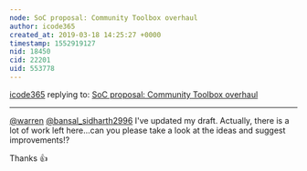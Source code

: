 ```yaml
---
node: SoC proposal: Community Toolbox overhaul
author: icode365
created_at: 2019-03-18 14:25:27 +0000
timestamp: 1552919127
nid: 18450
cid: 22201
uid: 553778
---
```




[icode365](../profile/icode365) replying to: [SoC proposal: Community Toolbox overhaul](../notes/icode365/03-02-2019/soc-proposal)

----
 [@warren](/profile/warren) [@bansal_sidharth2996](/profile/bansal_sidharth2996) I've updated my draft. Actually, there is a lot of work left here...can you please take a look at the ideas and suggest improvements!?

Thanks 👍 